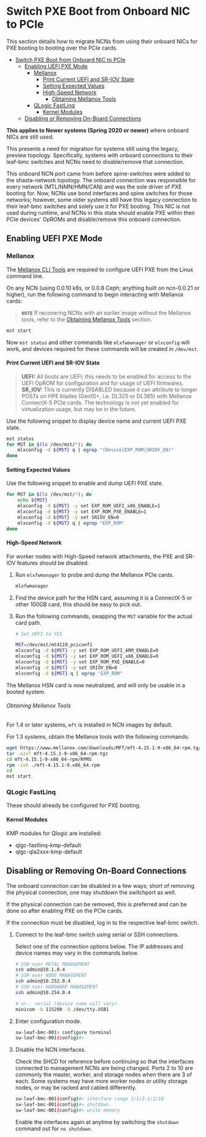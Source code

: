 # Switch PXE Boot from Onboard NIC to PCIe

This section details how to migrate NCNs from using their onboard NICs for PXE booting to booting
over the PCIe cards.

- [Switch PXE Boot from Onboard NIC to PCIe](#switch-pxe-boot-from-onboard-nic-to-pcie)
  - [Enabling UEFI PXE Mode](#enabling-uefi-pxe-mode)
    - [Mellanox](#mellanox)
      - [Print Current UEFI and SR-IOV State](#print-current-uefi-and-sr-iov-state)
      - [Setting Expected Values](#setting-expected-values)
      - [High-Speed Network](#high-speed-network)
          - [Obtaining Mellanox Tools](#obtaining-mellanox-tools)
    - [QLogic FastLinq](#qlogic-fastlinq)
      - [Kernel Modules](#kernel-modules)
  - [Disabling or Removing On-Board Connections](#disabling-or-removing-on-board-connections)

**This applies to Newer systems (Spring 2020 or newer)** where onboard NICs are still used.

This presents a need for migration for systems still using the legacy, preview topology. Specifically,
systems with onboard connections to their leaf-bmc switches and NCNs need to disable/remove that connection.

This onboard NCN port came from before spine-switches were added to the shasta-network topology. The onboard connection
was responsible for every network (MTL/NMN/HMN/CAN) and was the sole driver of PXE booting for. Now, NCNs use bond interfaces and spine switches for those networks;
however, some older systems still have this legacy connection to their leaf-bmc switches and solely use it for PXE booting.
This NIC is not used during runtime, and NCNs in this state should enable PXE within their PCIe devices' OpROMs and disable/remove this onboard connection.

## Enabling UEFI PXE Mode

### Mellanox

The [Mellanox CLI Tools][1] are required to configure UEFI PXE from the Linux command line.

On any NCN (using 0.0.10 k8s, or 0.0.8 Ceph; anything built on ncn-0.0.21 or higher), run the following command to begin interacting with Mellanox cards:

> **`NOTE`** If recovering NCNs with an earlier image without the Mellanox tools, refer to the [Obtaining Mellanox Tools](#obtaining-mellanox-tools) section.

```bash
mst start
```

Now `mst status` and other commands like `mlxfwmanager` or `mlxconfig` will work, and devices required for these commands will be created in `/dev/mst`.

#### Print Current UEFI and SR-IOV State

> **UEFI:** All boots are UEFI; this needs to be enabled for access to the UEFI OpROM for configuration and for usage of UEFI firmwares.
> **SR_IOV:** This is currently DISABLED because it can attribute to longer POSTs on HPE blades (Gen10+, i.e. DL325 or DL385) with Mellanox ConnectX-5 PCIe cards. The technology is not yet enabled for virtualization usage, but may be in the future.

Use the following snippet to display device name and current UEFI PXE state.

```bash
mst status
for MST in $(ls /dev/mst/*); do
    mlxconfig -d ${MST} q | egrep "(Device|EXP_ROM|SRIOV_EN)"
done
```

#### Setting Expected Values

Use the following snippet to enable and dump UEFI PXE state.

```bash
for MST in $(ls /dev/mst/*); do
    echo ${MST}
    mlxconfig -d ${MST} -y set EXP_ROM_UEFI_x86_ENABLE=1
    mlxconfig -d ${MST} -y set EXP_ROM_PXE_ENABLE=1
    mlxconfig -d ${MST} -y set SRIOV_EN=0
    mlxconfig -d ${MST} q | egrep "EXP_ROM"
done
```

#### High-Speed Network

For worker nodes with High-Speed network attachments, the PXE and SR-IOV features should be
disabled.

1. Run `mlxfwmanager` to probe and dump the Mellanox PCIe cards.

    ```bash
    mlxfwmanager
    ```

2. Find the device path for the HSN card, assuming it is a ConnectX-5 or other 100GB card, this should be easy to pick out.

3. Run the following commands, swapping the `MST` variable for the actual card path.

    ```bash
    # Set UEFI to YES

    MST=/dev/mst/mt4119_pciconf1
    mlxconfig -d ${MST} -y set EXP_ROM_UEFI_ARM_ENABLE=0
    mlxconfig -d ${MST} -y set EXP_ROM_UEFI_x86_ENABLE=0
    mlxconfig -d ${MST} -y set EXP_ROM_PXE_ENABLE=0
    mlxconfig -d ${MST} -y set SRIOV_EN=0
    mlxconfig -d ${MST} q | egrep "EXP_ROM"
    ```

The Mellanox HSN card is now neutralized, and will only be usable in a booted system.

###### Obtaining Mellanox Tools

For 1.4 or later systems, `mft` is installed in NCN images by default.

For 1.3 systems, obtain the Mellanox tools with the following commands:

```bash
wget https://www.mellanox.com/downloads/MFT/mft-4.15.1-9-x86_64-rpm.tgz
tar -xzvf mft-4.15.1-9-x86_64-rpm.tgz
cd mft-4.15.1-9-x86_64-rpm/RPMS
rpm -ivh ./mft-4.15.1-9.x86_64.rpm
cd
mst start
```

### QLogic FastLinq

These should already be configured for PXE booting.

#### Kernel Modules

KMP modules for Qlogic are installed:

- qlgc-fastlinq-kmp-default
- qlgc-qla2xxx-kmp-default

## Disabling or Removing On-Board Connections

The onboard connection can be disabled in a few ways; short of removing the physical connection, one
may shutdown the switchport as well.

If the physical connection can be removed, this is preferred and can be done so after enabling PXE on
the PCIe cards.

If the connection must be disabled, log in to the respective leaf-bmc switch.

1. Connect to the leaf-bmc switch using serial or SSH connections.

   Select one of the connection options below. The IP addresses and device names may vary in the commands below.

   ```bash
   # SSH over METAL MANAGEMENT
   ssh admin@10.1.0.4
   # SSH over NODE MANAGEMENT
   ssh admin@10.252.0.4
   # SSH over HARDWARE MANAGEMENT
   ssh admin@10.254.0.4

   # or.. serial (device name will vary).
   minicom -b 115200 -D /dev/tty.USB1
   ```

2. Enter configuration mode.

   ```sh
   sw-leaf-bmc-001> configure terminal
   sw-leaf-bmc-001(config)#>
   ```

3. Disable the NCN interfaces.

   Check the SHCD for reference before continuing so that the interfaces connected to management NCNs are being changed. Ports 2 to 10 are commonly the master, worker, and storage nodes when there are 3 of each. Some systems may have more worker nodes or utility storage nodes, or may be racked and cabled differently.

   ```bash
   sw-leaf-bmc-001(config)#> interface range 1/1/2-1/1/10
   sw-leaf-bmc-001(config)#> shutdown
   sw-leaf-bmc-001(config)#> write memory
   ```

   Enable the interfaces again at anytime by switching the `shutdown` command out for `no shutdown`.

[1]: http://www.mellanox.com/page/management_tools

